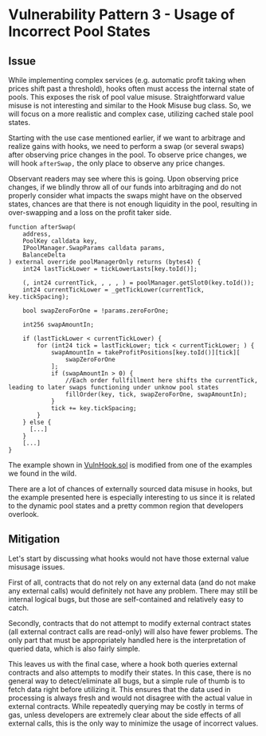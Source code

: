 # Vulnerability Pattern 3 - Usage of Incorrect Pool States

## Issue

While implementing complex services (e.g. automatic profit taking when prices shift past a threshold), hooks often must access the internal state of pools. This exposes the risk of pool value misuse. Straightforward value misuse is not interesting and similar to the Hook Misuse bug class. So, we will focus on a more realistic and complex case, utilizing cached stale pool states.

Starting with the use case mentioned earlier, if we want to arbitrage and realize gains with hooks, we need to perform a swap (or several swaps) after observing price changes in the pool. To observe price changes, we will hook `afterSwap,` the only place to observe any price changes.

Observant readers may see where this is going. Upon observing price changes, if we blindly throw all of our funds into arbitraging and do not properly consider what impacts the swaps might have on the observed states, chances are that there is not enough liquidity in the pool, resulting in over-swapping and a loss on the profit taker side.

```
function afterSwap(
    address,
    PoolKey calldata key,
    IPoolManager.SwapParams calldata params,
    BalanceDelta
) external override poolManagerOnly returns (bytes4) {
    int24 lastTickLower = tickLowerLasts[key.toId()];

    (, int24 currentTick, , , , ) = poolManager.getSlot0(key.toId());
    int24 currentTickLower = _getTickLower(currentTick, key.tickSpacing);

    bool swapZeroForOne = !params.zeroForOne;

    int256 swapAmountIn;

    if (lastTickLower < currentTickLower) {
        for (int24 tick = lastTickLower; tick < currentTickLower; ) {
            swapAmountIn = takeProfitPositions[key.toId()][tick][
                swapZeroForOne
            ];
            if (swapAmountIn > 0) {
                //Each order fullfillment here shifts the currentTick, leading to later swaps functioning under unknow pool states
                fillOrder(key, tick, swapZeroForOne, swapAmountIn);
            }
            tick += key.tickSpacing;
        }
    } else {
      [...]
    }
    [...]
}
```

The example shown in [VulnHook.sol](./VulnHook.sol) is modified from one of the examples we found in the wild.

There are a lot of chances of externally sourced data misuse in hooks, but the example presented here is especially interesting to us since it is related to the dynamic pool states and a pretty common region that developers overlook.

## Mitigation

Let's start by discussing what hooks would not have those external value misusage issues.

First of all, contracts that do not rely on any external data (and do not make any external calls) would definitely not have any problem. There may still be internal logical bugs, but those are self-contained and relatively easy to catch.

Secondly, contracts that do not attempt to modify external contract states (all external contract calls are read-only) will also have fewer problems. The only part that must be appropriately handled here is the interpretation of queried data, which is also fairly simple.

This leaves us with the final case, where a hook both queries external contracts and also attempts to modify their states. In this case, there is no general way to detect/eliminate all bugs, but a simple rule of thumb is to fetch data right before utilizing it. This ensures that the data used in processing is always fresh and would not disagree with the actual value in external contracts. While repeatedly querying may be costly in terms of gas, unless developers are extremely clear about the side effects of all external calls, this is the only way to minimize the usage of incorrect values.

